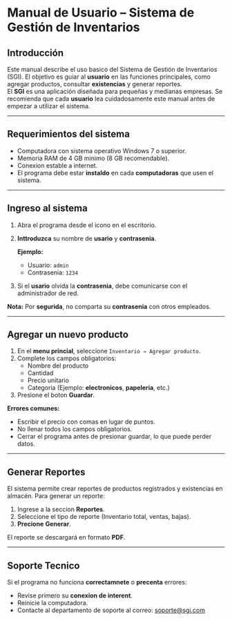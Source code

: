 # Manual de Usuario – Sistema de Gestión de Inventarios

## Introducción  

Este manual describe el uso basico del Sistema de Gestión de Inventarios (SGI). El objetivo es guiar al **usuario** en las funciones principales, como agregar productos, consultar **existencias** y generar reportes.  
El **SGI** es una aplicación diseñada para pequeñas y medianas empresas. Se recomienda que cada **usuario** lea cuidadosamente este manual antes de empezar a utilizar el sistema.  

---

## Requerimientos del sistema  

- Computadora con sistema operativo Windows 7 o superior.  
- Memoria RAM de 4 GB minimo (8 GB recomendable).  
- Conexion estable a internet.  
- El programa debe estar **instaldo** en cada **computadoras** que usen el sistema.  

---

## Ingreso al sistema  

1. Abra el programa desde el icono en el escritorio.  
2. **Inttroduzca** su nombre de **usario** y **contrasenia**.  

   **Ejemplo:**  
   - Usuario: `admin`  
   - Contrasenia: `1234`  

3. Si el **usario** olvida la **contrasenia**, debe comunicarse con el administrador de red.  

**Nota:** Por **segurida**, no comparta su **contrasenia** con otros empleados.  

---

## Agregar un nuevo producto  

1. En el **menu princial**, seleccione `Inventario → Agregar producto`.  
2. Complete los campos obligatorios:  
   - Nombre del producto  
   - Cantidad  
   - Precio unitario  
   - Categoria (Ejemplo: **electronicos**, **papeleria**, etc.)  
3. Presione el boton **Guardar**.  

**Errores comunes:**  
- Escribir el precio con comas en lugar de puntos.  
- No llenar todos los campos obligatorios.  
- Cerrar el programa antes de presionar guardar, lo que puede perder datos.  

---

## Generar Reportes  

El sistema permite crear reportes de productos registrados y existencias en almacén. Para generar un reporte:  

1. Ingrese a la seccion **Reportes**.  
2. Seleccione el tipo de reporte (Inventario total, ventas, bajas).  
3. **Precione** **Generar**.  

El reporte se descargará en formato **PDF**.  

---

## Soporte Tecnico  

Si el programa no funciona **correctamnete** o **precenta** errores:  

- Revise primero su **conexion de interent**.  
- Reinicie la computadora.  
- Contacte al departamento de soporte al correo: [soporte@sgi.com](mailto:soporte@sgi.com)  
